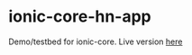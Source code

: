 # ionic-core-hn-app

Demo/testbed for ionic-core.
Live version [here](https://corehacker-10883.firebaseapp.com/)

